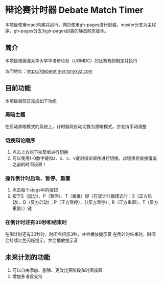 # 辩论赛计时器 Debate Match Timer

本项目使用react构建并运行，网页使用gh-pages进行封装。master分支为主程序，gh-pages分支为gh-pages封装的静态网页版本。



## 简介

本项目根据渥太华大学华语辩论社（UOMDC）的比赛规则制定并执行

访问地址：https://debatetimer.tonyxyz.com



## 目前功能

本项目目前已完成如下功能

### 黑暗主题
在启动黑暗模式的系统上，计时器将自动切换为黑暗模式。亦支持手动调整

### 切换辩论顺序

1. 点击上方的下拉菜单进行切换
2. 可以使用1-0数字键和z、x、c、v键对辩论顺序进行切换。此切换将直接覆盖之前的时间设置！

### 操作倒计时启动、暂停、重置

1. 点击每个stage中的按钮
2. 按下S（启动）、P（暂停）、T（重置）键（在双计时器模式时：S（正方启动）、D（反方启动）；P（正方暂停）、[（反方暂停）；R（正方重置）、T（反方重置））键

### 在倒计时还有30秒和结束时

在倒计时还有30秒时，时间会闪烁3秒，并会播放提示音
在倒计时结束时，时间会持续红色闪烁提示，并会播放提示音



## 未来计划的功能

1. 可以自由添加、删除、更改比赛阶段和时间设置
2. 增加多语言支持
